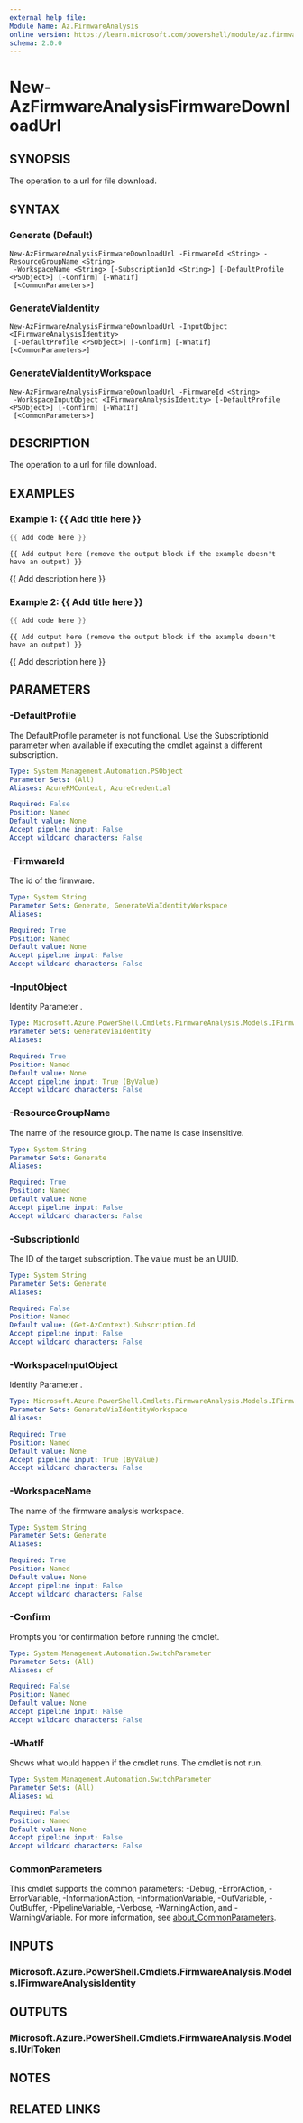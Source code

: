 ```yaml
---
external help file:
Module Name: Az.FirmwareAnalysis
online version: https://learn.microsoft.com/powershell/module/az.firmwareanalysis/new-azfirmwareanalysisfirmwaredownloadurl
schema: 2.0.0
---
```


# New-AzFirmwareAnalysisFirmwareDownloadUrl

## SYNOPSIS
The operation to a url for file download.

## SYNTAX

### Generate (Default)
```
New-AzFirmwareAnalysisFirmwareDownloadUrl -FirmwareId <String> -ResourceGroupName <String>
 -WorkspaceName <String> [-SubscriptionId <String>] [-DefaultProfile <PSObject>] [-Confirm] [-WhatIf]
 [<CommonParameters>]
```

### GenerateViaIdentity
```
New-AzFirmwareAnalysisFirmwareDownloadUrl -InputObject <IFirmwareAnalysisIdentity>
 [-DefaultProfile <PSObject>] [-Confirm] [-WhatIf] [<CommonParameters>]
```

### GenerateViaIdentityWorkspace
```
New-AzFirmwareAnalysisFirmwareDownloadUrl -FirmwareId <String>
 -WorkspaceInputObject <IFirmwareAnalysisIdentity> [-DefaultProfile <PSObject>] [-Confirm] [-WhatIf]
 [<CommonParameters>]
```

## DESCRIPTION
The operation to a url for file download.

## EXAMPLES

### Example 1: {{ Add title here }}
```powershell
{{ Add code here }}
```

```output
{{ Add output here (remove the output block if the example doesn't have an output) }}
```

{{ Add description here }}

### Example 2: {{ Add title here }}
```powershell
{{ Add code here }}
```

```output
{{ Add output here (remove the output block if the example doesn't have an output) }}
```

{{ Add description here }}

## PARAMETERS

### -DefaultProfile
The DefaultProfile parameter is not functional.
Use the SubscriptionId parameter when available if executing the cmdlet against a different subscription.

```yaml
Type: System.Management.Automation.PSObject
Parameter Sets: (All)
Aliases: AzureRMContext, AzureCredential

Required: False
Position: Named
Default value: None
Accept pipeline input: False
Accept wildcard characters: False
```

### -FirmwareId
The id of the firmware.

```yaml
Type: System.String
Parameter Sets: Generate, GenerateViaIdentityWorkspace
Aliases:

Required: True
Position: Named
Default value: None
Accept pipeline input: False
Accept wildcard characters: False
```

### -InputObject
Identity Parameter
.

```yaml
Type: Microsoft.Azure.PowerShell.Cmdlets.FirmwareAnalysis.Models.IFirmwareAnalysisIdentity
Parameter Sets: GenerateViaIdentity
Aliases:

Required: True
Position: Named
Default value: None
Accept pipeline input: True (ByValue)
Accept wildcard characters: False
```

### -ResourceGroupName
The name of the resource group.
The name is case insensitive.

```yaml
Type: System.String
Parameter Sets: Generate
Aliases:

Required: True
Position: Named
Default value: None
Accept pipeline input: False
Accept wildcard characters: False
```

### -SubscriptionId
The ID of the target subscription.
The value must be an UUID.

```yaml
Type: System.String
Parameter Sets: Generate
Aliases:

Required: False
Position: Named
Default value: (Get-AzContext).Subscription.Id
Accept pipeline input: False
Accept wildcard characters: False
```

### -WorkspaceInputObject
Identity Parameter
.

```yaml
Type: Microsoft.Azure.PowerShell.Cmdlets.FirmwareAnalysis.Models.IFirmwareAnalysisIdentity
Parameter Sets: GenerateViaIdentityWorkspace
Aliases:

Required: True
Position: Named
Default value: None
Accept pipeline input: True (ByValue)
Accept wildcard characters: False
```

### -WorkspaceName
The name of the firmware analysis workspace.

```yaml
Type: System.String
Parameter Sets: Generate
Aliases:

Required: True
Position: Named
Default value: None
Accept pipeline input: False
Accept wildcard characters: False
```

### -Confirm
Prompts you for confirmation before running the cmdlet.

```yaml
Type: System.Management.Automation.SwitchParameter
Parameter Sets: (All)
Aliases: cf

Required: False
Position: Named
Default value: None
Accept pipeline input: False
Accept wildcard characters: False
```

### -WhatIf
Shows what would happen if the cmdlet runs.
The cmdlet is not run.

```yaml
Type: System.Management.Automation.SwitchParameter
Parameter Sets: (All)
Aliases: wi

Required: False
Position: Named
Default value: None
Accept pipeline input: False
Accept wildcard characters: False
```

### CommonParameters
This cmdlet supports the common parameters: -Debug, -ErrorAction, -ErrorVariable, -InformationAction, -InformationVariable, -OutVariable, -OutBuffer, -PipelineVariable, -Verbose, -WarningAction, and -WarningVariable. For more information, see [about_CommonParameters](http://go.microsoft.com/fwlink/?LinkID=113216).

## INPUTS

### Microsoft.Azure.PowerShell.Cmdlets.FirmwareAnalysis.Models.IFirmwareAnalysisIdentity

## OUTPUTS

### Microsoft.Azure.PowerShell.Cmdlets.FirmwareAnalysis.Models.IUrlToken

## NOTES

## RELATED LINKS

